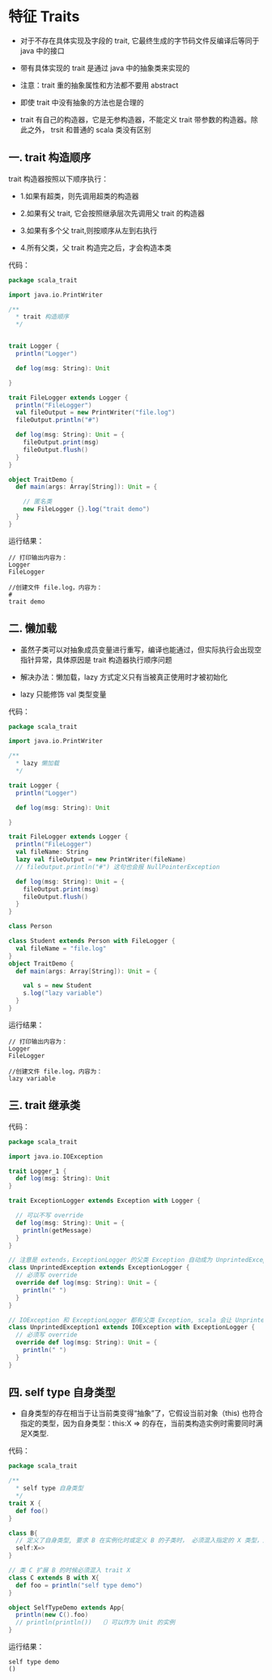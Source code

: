 # 特征 Traits 

- 对于不存在具体实现及字段的 trait, 它最终生成的字节码文件反编译后等同于 java 中的接口

- 带有具体实现的 trait 是通过 java 中的抽象类来实现的

- 注意：trait 重的抽象属性和方法都不要用 abstract

- 即使 trait 中没有抽象的方法也是合理的

- trait 有自己的构造器，它是无参构造器，不能定义 trait 带参数的构造器。除此之外， trsit 和普通的 scala 类没有区别

## 一. trait 构造顺序
trait 构造器按照以下顺序执行：

- 1.如果有超类，则先调用超类的构造器

- 2.如果有父 trait, 它会按照继承层次先调用父 	trait 的构造器

- 3.如果有多个父 trait,则按顺序从左到右执行

- 4.所有父类，父 trait 构造完之后，才会构造本类

代码：

```scala
package scala_trait

import java.io.PrintWriter

/**
  * trait 构造顺序
  */


trait Logger {
  println("Logger")

  def log(msg: String): Unit

}

trait FileLogger extends Logger {
  println("FileLogger")
  val fileOutput = new PrintWriter("file.log")
  fileOutput.println("#")

  def log(msg: String): Unit = {
    fileOutput.print(msg)
    fileOutput.flush()
  }
}

object TraitDemo {
  def main(args: Array[String]): Unit = {

    // 匿名类
    new FileLogger {}.log("trait demo")
  }
}

```

运行结果：

	// 打印输出内容为：
	Logger
	FileLogger

	//创建文件 file.log，内容为：
	#
	trait demo

## 二. 懒加载

- 虽然子类可以对抽象成员变量进行重写，编译也能通过，但实际执行会出现空指针异常，具体原因是 trait 构造器执行顺序问题

- 解决办法：懒加载，lazy 方式定义只有当被真正使用时才被初始化

- lazy 只能修饰 val 类型变量

代码：

```scala
package scala_trait

import java.io.PrintWriter

/**
  * lazy 懒加载
  */

trait Logger {
  println("Logger")

  def log(msg: String): Unit

}

trait FileLogger extends Logger {
  println("FileLogger")
  val fileName: String
  lazy val fileOutput = new PrintWriter(fileName)
  // fileOutput.println("#") 这句也会报 NullPointerException

  def log(msg: String): Unit = {
    fileOutput.print(msg)
    fileOutput.flush()
  }
}

class Person

class Student extends Person with FileLogger {
  val fileName = "file.log"
}
object TraitDemo {
  def main(args: Array[String]): Unit = {

    val s = new Student
    s.log("lazy variable")
  }
}
```

运行结果：

	// 打印输出内容为：
	Logger
	FileLogger

	//创建文件 file.log，内容为：
	lazy variable

## 三. trait 继承类

代码：

```scala
package scala_trait

import java.io.IOException

trait Logger_1 {
  def log(msg: String): Unit
}

trait ExceptionLogger extends Exception with Logger {

  // 可以不写 override
  def log(msg: String): Unit = {
    println(getMessage)
  }
}

// 注意是 extends，ExceptionLogger 的父类 Exception 自动成为 UnprintedException 的父类
class UnprintedException extends ExceptionLogger {
  // 必须写 override
  override def log(msg: String): Unit = {
    println(" ")
  }
}

// IOException 和 ExceptionLogger 都有父类 Exception, scala 会让 UnprintedException1 只有一个父类 Exception
class UnprintedException1 extends IOException with ExceptionLogger {
  // 必须写 override
  override def log(msg: String): Unit = {
    println(" ")
  }
}
```
## 四. self type 自身类型

- 自身类型的存在相当于让当前类变得“抽象”了，它假设当前对象（this) 也符合指定的类型，因为自身类型：this:X => 的存在，当前类构造实例时需要同时满足X类型.

代码：

```scala
package scala_trait

/**
  * self type 自身类型
  */
trait X {
  def foo()
}

class B{
  // 定义了自身类型, 要求 B 在实例化时或定义 B 的子类时， 必须混入指定的 X 类型，这个 X 类型也可以指定为当前类型
  self:X=>
}

// 类 C 扩展 B 的时候必须混入 trait X
class C extends B with X{
  def foo = println("self type demo")
}

object SelfTypeDemo extends App{
  println(new C().foo)
  // println(println())  （）可以作为 Unit 的实例
}
```

运行结果：

	self type demo
	()